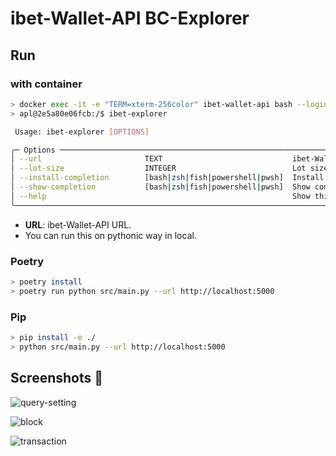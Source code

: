 # ibet-Wallet-API BC-Explorer

## Run

### with container

```bash
> docker exec -it -e "TERM=xterm-256color" ibet-wallet-api bash --login
> apl@2e5a80e06fcb:/$ ibet-explorer

 Usage: ibet-explorer [OPTIONS]

╭─ Options ────────────────────────────────────────────────────────────────────────────────────────────────────────────────────────────────────────────────────────────────────────────────────────────────────╮
│ --url                       TEXT                             ibet-Wallet-API server URL to connect [default: http://localhost:5000]                                                                          │
│ --lot-size                  INTEGER                          Lot size to fetch Block Data list [default: 100]                                                                                                │
│ --install-completion        [bash|zsh|fish|powershell|pwsh]  Install completion for the specified shell. [default: None]                                                                                     │
│ --show-completion           [bash|zsh|fish|powershell|pwsh]  Show completion for the specified shell, to copy it or customize the installation. [default: None]                                              │
│ --help                                                       Show this message and exit.                                                                                                                     │
╰──────────────────────────────────────────────────────────────────────────────────────────────────────────────────────────────────────────────────────────────────────────────────────────────────────────────╯
```

- **URL**: ibet-Wallet-API URL.
- You can run this on pythonic way in local.

### Poetry
```bash
> poetry install
> poetry run python src/main.py --url http://localhost:5000
```

### Pip
```bash
> pip install -e ./
> python src/main.py --url http://localhost:5000
```

## Screenshots 👀

![query-setting](https://user-images.githubusercontent.com/15183665/221606898-6795e176-b286-42d9-bc81-6b73117cf978.png)

![block](https://user-images.githubusercontent.com/15183665/221606911-fbb9b9ba-97f4-4eb8-9f3e-c8bffc7b18ae.png)

![transaction](https://user-images.githubusercontent.com/15183665/218406277-05eaa4c9-9433-42a8-8cc4-08d83a003f64.png)

